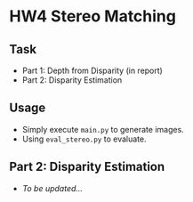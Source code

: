# HW4 Stereo Matching
## Task
* Part 1: Depth from Disparity (in report)
* Part 2: Disparity Estimation

## Usage
* Simply execute `main.py` to generate images.
* Using `eval_stereo.py` to evaluate.
    
## Part 2: Disparity Estimation 
* *To be updated...*
